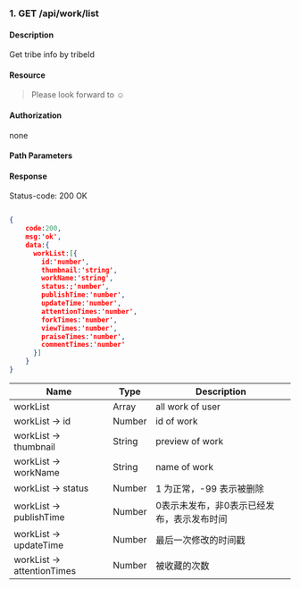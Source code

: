### 1. GET /api/work/list

#### Description
Get tribe info by tribeId 

#### Resource
 > Please look forward to ☺

#### Authorization
none

#### Path Parameters

#### Response
Status-code: 200 OK

```json

{   
    code:200,
    msg:'ok',
    data:{
      workList:[{
        id:'number',
        thumbnail:'string',
        workName:'string',
        status:;'number',
        publishTime:'number',
        updateTime:'number',
        attentionTimes:'number',
        forkTimes:'number',
        viewTimes:'number',
        praiseTimes:'number',
        commentTimes:'number'
      }]
    }
}
```

|Name|Type|Description| 
|----|----|--- | 
| workList |   Array  | all work of user | 
| workList -> id |   Number  | id of work | 
| workList -> thumbnail |   String  | preview of work | 
| workList -> workName |   String  | name of work | 
| workList -> status |   Number  | 1 为正常，-99 表示被删除| 
| workList -> publishTime |   Number  | 0表示未发布，非0表示已经发布，表示发布时间| 
| workList -> updateTime |   Number  | 最后一次修改的时间戳| 
| workList -> attentionTimes |   Number  | 被收藏的次数 | 



